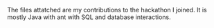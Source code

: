 The files attatched are my contributions to the hackathon I joined. It is mostly Java with ant with SQL and database interactions.
